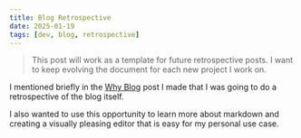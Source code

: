 ```yaml
---
title: Blog Retrospective
date: 2025-01-19
tags: [dev, blog, retrospective]
---
```


> This post will work as a template for future retrospective posts. I want to keep evolving the document for each new project I work on.

I mentioned briefly in the [Why Blog](why-blog.md) post I made that I was going to do a retrospective of the blog itself.

I also wanted to use this opportunity to learn more about markdown and creating a visually pleasing editor that is easy for my personal use case.